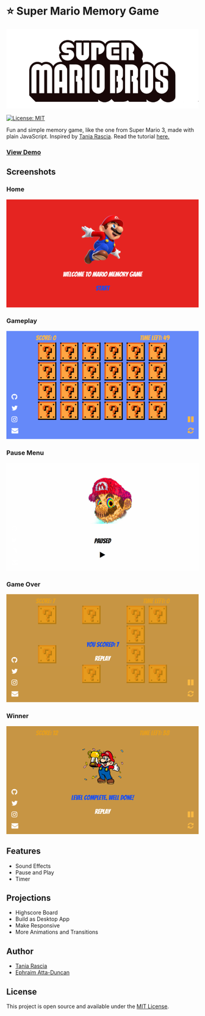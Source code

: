 # ⭐ Super Mario Memory Game

<div align="center">
  <img src="./img/logo.png" >
</div>

[![License: MIT](https://img.shields.io/badge/License-MIT-blue.svg)](https://opensource.org/licenses/MIT)

Fun and simple memory game, like the one from Super Mario 3, made with plain JavaScript.
Inspired by [Tania Rascia](http://taniarascia.github.io/memory). Read the tutorial [here.](https://www.taniarascia.com/how-to-create-a-memory-game-super-mario-with-plain-javascript/)

### [View Demo](https://super-mario.now.sh/)

## Screenshots

### Home

<img src="./img/sc1.png">

### Gameplay

<img src="./img/sc2.png">

### Pause Menu

<img src="./img/sc3.png">

### Game Over

<img src="./img/sc4.png">

### Winner

<img src="./img/sc5.png">

## Features

- Sound Effects
- Pause and Play
- Timer

## Projections

- Highscore Board
- Build as Desktop App
- Make Responsive
- More Animations and Transitions

## Author

- [Tania Rascia](https://www.taniarascia.com)
- [Ephraim Atta-Duncan](https://duncann.now.sh)

## License

This project is open source and available under the [MIT License](LICENSE).
